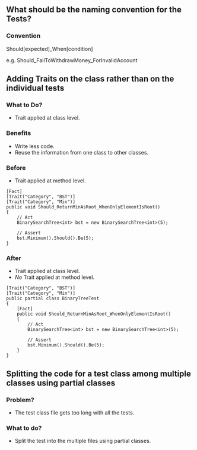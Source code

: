 ## What should be the naming convention for the Tests?

### Convention

Should[expected]_When[condition]

e.g. Should_FailToWithdrawMoney_ForInvalidAccount


## Adding Traits on the class rather than on the individual tests

### What to Do?

* Trait applied at class level.


### Benefits

* Write less code.
* Reuse the information from one class to other classes.

### Before

* Trait applied at method level.

```
[Fact]
[Trait("Category", "BST")]
[Trait("Category", "Min")]
public void Should_ReturnMinAsRoot_WhenOnlyElementIsRoot()
{
    // Act
    BinarySearchTree<int> bst = new BinarySearchTree<int>(5);

    // Assert
    bst.Minimum().Should().Be(5);
}

```

### After

* Trait applied at class level.
* *No* Trait applied at method level.

```
[Trait("Category", "BST")]
[Trait("Category", "Min")]
public partial class BinaryTreeTest
{
    [Fact]
    public void Should_ReturnMinAsRoot_WhenOnlyElementIsRoot()
    {
        // Act
        BinarySearchTree<int> bst = new BinarySearchTree<int>(5);

        // Assert
        bst.Minimum().Should().Be(5);
    }
}

```

## Splitting the code for a test class among multiple classes using partial classes

### Problem?
* The test class file gets too long with all the tests.

### What to do?
* Split the test into the multiple files using partial classes. 


